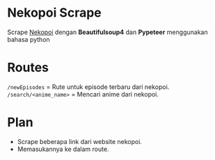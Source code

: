 # Nekopoi Scrape

Scrape [Nekopoi](https://nekopoi.care) dengan **Beautifulsoup4** dan **Pypeteer** menggunakan bahasa python

# Routes
`/newEpisodes` = Rute untuk episode terbaru dari nekopoi.
`/search/<anime_name>` = Mencari anime dari nekopoi.

# Plan

- Scrape beberapa link dari website nekopoi.
- Memasukannya ke dalam route.